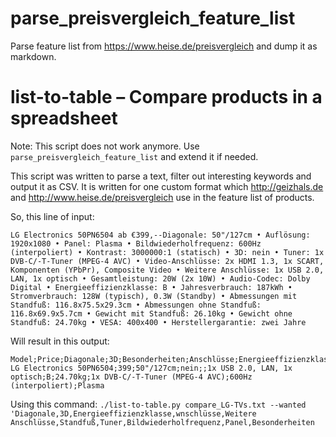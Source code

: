<!--
SPDX-FileCopyrightText: 2014 Robin Schneider <ypid@riseup.net>

SPDX-License-Identifier: AGPL-3.0-only
-->

# parse_preisvergleich_feature_list

Parse feature list from https://www.heise.de/preisvergleich and dump it as
markdown.

# list-to-table – Compare products in a spreadsheet

Note: This script does not work anymore. Use `parse_preisvergleich_feature_list` and extend it if needed.

This script was written to parse a text, filter out interesting keywords and output it as CSV. It is written for one custom format which http://geizhals.de and http://www.heise.de/preisvergleich use in the feature list of products.

So, this line of input:

    LG Electronics 50PN6504 ab €399,--Diagonale: 50"/127cm • Auflösung: 1920x1080 • Panel: Plasma • Bildwiederholfrequenz: 600Hz (interpoliert) • Kontrast: 3000000:1 (statisch) • 3D: nein • Tuner: 1x DVB-C/-T-Tuner (MPEG-4 AVC) • Video-Anschlüsse: 2x HDMI 1.3, 1x SCART, Komponenten (YPbPr), Composite Video • Weitere Anschlüsse: 1x USB 2.0, LAN, 1x optisch • Gesamtleistung: 20W (2x 10W) • Audio-Codec: Dolby Digital • Energieeffizienzklasse: B • Jahresverbrauch: 187kWh • Stromverbrauch: 128W (typisch), 0.3W (Standby) • Abmessungen mit Standfuß: 116.8x75.5x29.3cm • Abmessungen ohne Standfuß: 116.8x69.9x5.7cm • Gewicht mit Standfuß: 26.10kg • Gewicht ohne Standfuß: 24.70kg • VESA: 400x400 • Herstellergarantie: zwei Jahre

Will result in this output:

    Model;Price;Diagonale;3D;Besonderheiten;Anschlüsse;Energieeffizienzklasse;Standfuß;Tuner;Bildwiederholfrequenz;Panel
    LG Electronics 50PN6504;399;50"/127cm;nein;;1x USB 2.0, LAN, 1x optisch;B;24.70kg;1x DVB-C/-T-Tuner (MPEG-4 AVC);600Hz (interpoliert);Plasma

Using this command: `./list-to-table.py compare_LG-TVs.txt --wanted 'Diagonale,3D,Energieeffizienzklasse,wnschlüsse,Weitere Anschlüsse,Standfuß,Tuner,Bildwiederholfrequenz,Panel,Besonderheiten`
